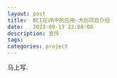 ```yaml
---
layout: post
title:  BCI在VR中的应用-大创项目介绍 
date:   2023-09-13 22:08:00 
description: 宣传 
tags:  
categories: project
---
```


马上写.
